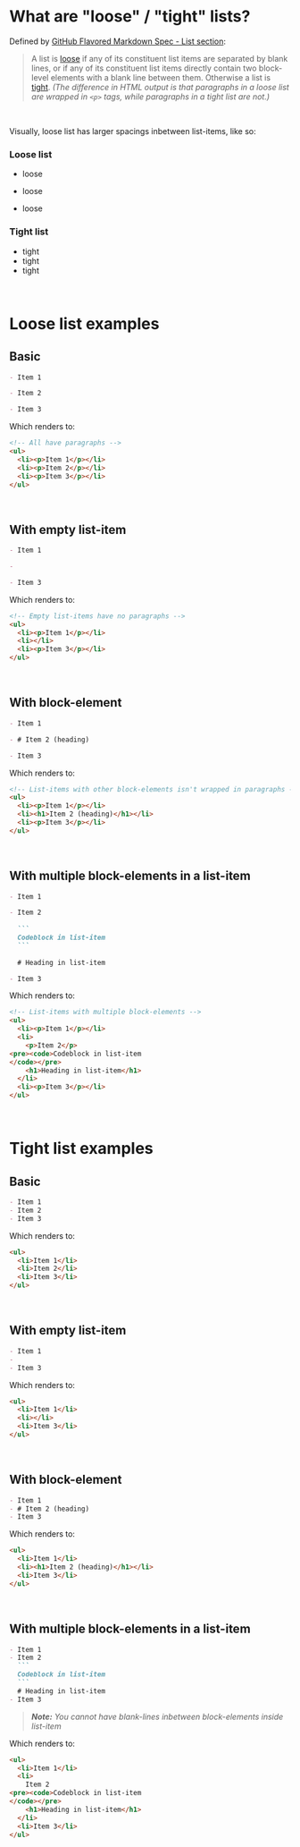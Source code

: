 # What are "loose" / "tight" lists?

Defined by [GitHub Flavored Markdown Spec - List section][lists]:

> A list is [loose][loose] if any of its constituent list items are separated by blank lines, or if any of its constituent list items directly contain two block-level elements with a blank line between them. Otherwise a list is [tight][tight]. _(The difference in HTML output is that paragraphs in a loose list are wrapped in `<p>` tags, while paragraphs in a tight list are not.)_

[lists]: https://github.github.com/gfm/#lists
[loose]: https://github.github.com/gfm/#loose
[tight]: https://github.github.com/gfm/#tight

<br>

Visually, loose list has larger spacings inbetween list-items, like so:

### Loose list

- loose

- loose

- loose

### Tight list

- tight
- tight
- tight

<br>

# Loose list examples

## Basic
```md
- Item 1

- Item 2

- Item 3
```

Which renders to:

```html
<!-- All have paragraphs -->
<ul>
  <li><p>Item 1</p></li>
  <li><p>Item 2</p></li>
  <li><p>Item 3</p></li>
</ul>
```

<br>

## With empty list-item

```md
- Item 1

- 

- Item 3
```

Which renders to:

```html
<!-- Empty list-items have no paragraphs -->
<ul>
  <li><p>Item 1</p></li>
  <li></li>
  <li><p>Item 3</p></li>
</ul>
```

<br>

## With block-element

```md
- Item 1

- # Item 2 (heading)

- Item 3
```

Which renders to:

```html
<!-- List-items with other block-elements isn't wrapped in paragraphs -->
<ul>
  <li><p>Item 1</p></li>
  <li><h1>Item 2 (heading)</h1></li>
  <li><p>Item 3</p></li>
</ul>
```

<br>

## With multiple block-elements in a list-item

````md
- Item 1

- Item 2
  
  ```
  Codeblock in list-item
  ```
  
  # Heading in list-item

- Item 3
````

Which renders to:

```html
<!-- List-items with multiple block-elements -->
<ul>
  <li><p>Item 1</p></li>
  <li>
    <p>Item 2</p>
<pre><code>Codeblock in list-item
</code></pre>
    <h1>Heading in list-item</h1>
  </li>
  <li><p>Item 3</p></li>
</ul>
```

<br>

# Tight list examples

## Basic
```md
- Item 1
- Item 2
- Item 3
```

Which renders to:

```html
<ul>
  <li>Item 1</li>
  <li>Item 2</li>
  <li>Item 3</li>
</ul>
```

<br>

## With empty list-item

```md
- Item 1
- 
- Item 3
```

Which renders to:

```html
<ul>
  <li>Item 1</li>
  <li></li>
  <li>Item 3</li>
</ul>
```

<br>

## With block-element

```md
- Item 1
- # Item 2 (heading)
- Item 3
```

Which renders to:

```html
<ul>
  <li>Item 1</li>
  <li><h1>Item 2 (heading)</h1></li>
  <li>Item 3</li>
</ul>
```

<br>

## With multiple block-elements in a list-item

````md
- Item 1
- Item 2
  ```
  Codeblock in list-item
  ```
  # Heading in list-item
- Item 3
````

> _**Note:** You cannot have blank-lines inbetween block-elements inside list-item_

Which renders to:

```html
<ul>
  <li>Item 1</li>
  <li>
    Item 2
<pre><code>Codeblock in list-item
</code></pre>
    <h1>Heading in list-item</h1>
  </li>
  <li>Item 3</li>
</ul>
```
